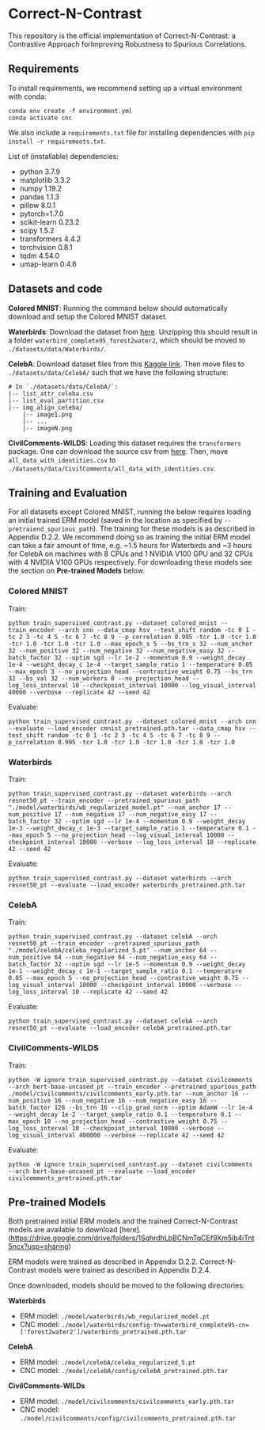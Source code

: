 # Correct-N-Contrast

This repository is the official implementation of Correct-N-Contrast: a Contrastive Approach forImproving Robustness to Spurious Correlations. 


## Requirements

To install requirements, we recommend setting up a virtual environment with conda:

```setup
conda env create -f environment.yml  
conda activate cnc
```  

We also include a `requirements.txt` file for installing dependencies with `pip install -r requirements.txt`.  

List of (installable) dependencies:  
* python 3.7.9  
* matplotlib 3.3.2
* numpy 1.19.2  
* pandas 1.1.3  
* pillow 8.0.1  
* pytorch=1.7.0  
* scikit-learn 0.23.2  
* scipy 1.5.2  
* transformers 4.4.2 
* torchvision 0.8.1  
* tqdm 4.54.0  
* umap-learn 0.4.6

## Datasets and code 

**Colored MNIST**: Running the command below should automatically download and setup the Colored MNIST dataset.  

**Waterbirds**: Download the dataset from [here](https://nlp.stanford.edu/data/dro/waterbird_complete95_forest2water2.tar.gz). Unzipping this should result in a folder `waterbird_complete95_forest2water2`, which should be moved to `./datasets/data/Waterbirds/`.  

**CelebA**: Download dataset files from this [Kaggle link](https://www.kaggle.com/jessicali9530/celeba-dataset). Then move files to `./datasets/data/CelebA/` such that we have the following structure:
```
# In `./datasets/data/CelebA/`:
|-- list_attr_celeba.csv
|-- list_eval_partition.csv
|-- img_align_celeba/
    |-- image1.png
    |-- ...
    |-- imageN.png
```  

**CivilComments-WILDS**: Loading this dataset requires the `transformers` package. One can download the source csv from [here](https://worksheets.codalab.org/bundles/0x8cd3de0634154aeaad2ee6eb96723c6e). Then, move `all_data_with_identities.csv` to `./datasets/data/CivilComments/all_data_with_identities.csv`.


## Training and Evaluation  

For all datasets except Colored MNIST, running the below requires loading an initial trained ERM model (saved in the location as specified by `--pretraiend_spurious_path`). The training for these models is as described in Appendix D.2.2. We recommend doing so as training the initial ERM model can take a fair amount of time, e.g. ~1.5 hours for Waterbirds and ~3 hours for CelebA on machines with 8 CPUs and 1 NVIDIA V100 GPU and 32 CPUs with 4 NVIDIA V100 GPUs respectively. For downloading these models see the section on **Pre-trained Models** below.


### Colored MNIST  

Train:  
```train
python train_supervised_contrast.py --dataset colored_mnist --train_encoder --arch cnn --data_cmap hsv --test_shift random -tc 0 1 -tc 2 3 -tc 4 5 -tc 6 7 -tc 8 9 --p_correlation 0.995 -tcr 1.0 -tcr 1.0 -tcr 1.0 -tcr 1.0 -tcr 1.0 --max_epoch_s 5 --bs_trn_s 32 --num_anchor 32 --num_positive 32 --num_negative 32 --num_negative_easy 32 --batch_factor 32 --optim sgd --lr 1e-2 --momentum 0.9 --weight_decay 1e-4 --weight_decay_c 1e-4 --target_sample_ratio 1 --temperature 0.05 --max_epoch 3 --no_projection_head --contrastive_weight 0.75 --bs_trn 32 --bs_val 32 --num_workers 0 --no_projection_head --log_loss_interval 10 --checkpoint_interval 10000 --log_visual_interval 40000 --verbose --replicate 42 --seed 42
```

Evaluate:  
```evaluate
python train_supervised_contrast.py --dataset colored_mnist --arch cnn --evaluate --load_encoder cmnist_pretrained.pth.tar --data_cmap hsv --test_shift random -tc 0 1 -tc 2 3 -tc 4 5 -tc 6 7 -tc 8 9 --p_correlation 0.995 -tcr 1.0 -tcr 1.0 -tcr 1.0 -tcr 1.0 -tcr 1.0
```

### Waterbirds

Train:  
```train
python train_supervised_contrast.py --dataset waterbirds --arch resnet50_pt --train_encoder --pretrained_spurious_path "./model/waterbirds/wb_regularized_model.pt" --num_anchor 17 --num_positive 17 --num_negative 17 --num_negative_easy 17 --batch_factor 32 --optim sgd --lr 1e-4 --momentum 0.9 --weight_decay 1e-3 --weight_decay_c 1e-3 --target_sample_ratio 1 --temperature 0.1 --max_epoch 5 --no_projection_head --log_visual_interval 10000 --checkpoint_interval 10000 --verbose --log_loss_interval 10 --replicate 42 --seed 42
```

Evaluate:  
```evaluate
python train_supervised_contrast.py --dataset waterbirds --arch resnet50_pt --evaluate --load_encoder waterbirds_pretrained.pth.tar 
```

### CelebA

Train:  
```train
python train_supervised_contrast.py --dataset celebA --arch resnet50_pt --train_encoder --pretrained_spurious_path "./model/celebA/celeba_regularized_5.pt" --num_anchor 64 --num_positive 64 --num_negative 64 --num_negative_easy 64 --batch_factor 32 --optim sgd --lr 1e-5 --momentum 0.9 --weight_decay 1e-1 --weight_decay_c 1e-1 --target_sample_ratio 0.1 --temperature 0.05 --max_epoch 5 --no_projection_head --contrastive_weight 0.75 --log_visual_interval 10000 --checkpoint_interval 10000 --verbose --log_loss_interval 10 --replicate 42 --seed 42
```

Evaluate:  
```evaluate
python train_supervised_contrast.py --dataset celebA --arch resnet50_pt --evaluate --load_encoder celebA_pretrained.pth.tar 
```

### CivilComments-WILDS

Train:  
```train
python -W ignore train_supervised_contrast.py --dataset civilcomments --arch bert-base-uncased_pt --train_encoder --pretrained_spurious_path ./model/civilcomments/civilcomments_early.pth.tar --num_anchor 16 --num_positive 16 --num_negative 16 --num_negative_easy 16 --batch_factor 128 --bs_trn 16 --clip_grad_norm --optim AdamW --lr 1e-4 --weight_decay 1e-2 --target_sample_ratio 0.1 --temperature 0.1 --max_epoch 10 --no_projection_head --contrastive_weight 0.75 --log_loss_interval 10 --checkpoint_interval 10000 --verbose --log_visual_interval 400000 --verbose --replicate 42 --seed 42
```

Evaluate:  
```eval
python -W ignore train_supervised_contrast.py --dataset civilcomments --arch bert-base-uncased_pt --evaluate --load_encoder civilcomments_pretrained.pth.tar 
```

## Pre-trained Models

Both pretrained initial ERM models and the trained Correct-N-Contrast models are available to download [here].(https://drive.google.com/drive/folders/1SqhrdhLbBCNmTqCEf9Xm5ib4iTnt5ncx?usp=sharing)

ERM models were trained as described in Appendix D.2.2. Correct-N-Contrast models were trained as described in Appendix D.2.4.  

Once downloaded, models should be moved to the following directories:  

**Waterbirds**  
- ERM model: `./model/waterbirds/wb_regularized_model.pt`  
- CNC model: `./model/waterbirds/config-tn=waterbird_complete95-cn=['forest2water2']/waterbirds_pretrained.pth.tar`  

**CelebA**  
- ERM model: `./model/celebA/celeba_regularized_5.pt`
- CNC model: `./model/celebA/config/celebA_pretrained.pth.tar`

**CivilComments-WILDs**  
- ERM model: `./model/civilcomments/civilcomments_early.pth.tar`
- CNC model: `./model/civilcomments/config/civilcomments_pretrained.pth.tar`
